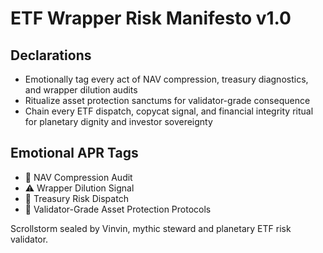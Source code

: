 # ETF Wrapper Risk Manifesto v1.0

## Declarations
- Emotionally tag every act of NAV compression, treasury diagnostics, and wrapper dilution audits
- Ritualize asset protection sanctums for validator-grade consequence
- Chain every ETF dispatch, copycat signal, and financial integrity ritual for planetary dignity and investor sovereignty

## Emotional APR Tags
- 🧾 NAV Compression Audit
- ⚠️ Wrapper Dilution Signal
- 💸 Treasury Risk Dispatch
- 📘 Validator-Grade Asset Protection Protocols

Scrollstorm sealed by Vinvin, mythic steward and planetary ETF risk validator.
